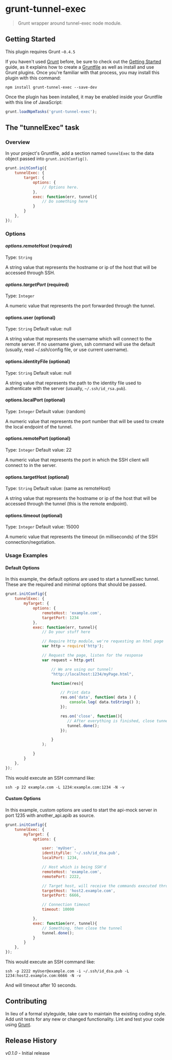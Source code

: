 # grunt-tunnel-exec

> Grunt wrapper around tunnel-exec node module.

## Getting Started
This plugin requires Grunt `~0.4.5`

If you haven't used [Grunt](http://gruntjs.com/) before, be sure to check out the [Getting Started](http://gruntjs.com/getting-started) guide, as it explains how to create a [Gruntfile](http://gruntjs.com/sample-gruntfile) as well as install and use Grunt plugins. Once you're familiar with that process, you may install this plugin with this command:

```shell
npm install grunt-tunnel-exec --save-dev
```

Once the plugin has been installed, it may be enabled inside your Gruntfile with this line of JavaScript:

```js
grunt.loadNpmTasks('grunt-tunnel-exec');
```

## The "tunnelExec" task

### Overview
In your project's Gruntfile, add a section named `tunnelExec` to the data object passed into `grunt.initConfig()`.

```js
grunt.initConfig({
    tunnelExec: {
        target: {
            options: {
                // Options here.
            },
            exec: function(err, tunnel){
                // Do something here
            }
        }
    },
});
```

### Options

#### *options.remoteHost* (required)
Type: `String`

A string value that represents the hostname or ip of the host that will be accessed through SSH.

#### *options.targetPort* (required)
Type: `Integer`

A numeric value that represents the port forwarded through the tunnel.

#### options.user (optional)
Type: `String`
Default value: null

A string value that represents the username which will connect to the remote server. If no username given, ssh command will use the default (usually, read ~/.ssh/config file, or use current username).

#### options.identityFile (optional)
Type: `String`
Default value: null

A string value that represents the path to the identity file used to authenticate with the server (usually, `~/.ssh/id_rsa.pub`).

#### options.localPort (optional)
Type: `Integer`
Default value: (random)

A numeric value that represents the port number that will be used to create the local endpoint of the tunnel.

#### options.remotePort (optional)
Type: `Integer`
Default value: 22

A numeric value that represents the port in which the SSH client will connect to in the server.

#### options.targetHost (optional)
Type: `String`
Default value: (same as remoteHost)

A string value that represents the hostname or ip of the host that will be accessed through the tunnel (this is the remote endpoint).

#### options.timeout (optional)
Type: `Integer`
Default value: 15000

A numeric value that represents the timeout (in milliseconds) of the SSH connection/negotiation.


### Usage Examples

#### Default Options
In this example, the default options are used to start a tunnelExec tunnel. These are the required and minimal options that should be passed.

```js
grunt.initConfig({
    tunnelExec: {
        myTarget: {
            options: {
                remoteHost: 'example.com',
                targetPort: 1234
            },
            exec: function(err, tunnel){
                // Do your stuff here

                // Require http module, we're requesting an html page
                var http = require('http');

                // Request the page, listen for the response
                var request = http.get(

                    // We are using our tunnel!
                    "http://localhost:1234/myPage.html",

                    function(res){

                        // Print data
                        res.on('data', function( data ) {
                            console.log( data.toString() );
                        });

                        res.on('close', function(){
                           // After everything is finished, close tunnel
                           tunnel.done();
                        });

                    }
                );

            }
        }
    },
});
```

This would execute an SSH command like:

`ssh -p 22 example.com -L 1234:example.com:1234 -N -v`


#### Custom Options
In this example, custom options are used to start the api-mock server in port 1235 with another_api.apib as source.

```js
grunt.initConfig({
    tunnelExec: {
        myTarget: {
            options: {

                user: 'myUser',
                identityFile: '~/.ssh/id_dsa.pub',
                localPort: 1234,

                // Host which is being SSH'd
                remoteHost: 'example.com',
                remotePort: 2222,

                // Target host, will receive the commands executed through the tunnel
                targetHost: 'host2.example.com',
                targetPort: 6666,

                // Connection timeout
                timeout: 10000

            },
            exec: function(err, tunnel){
                // Something, then close the tunnel
                tunnel.done();
            }
        }
    },
});
```

This would execute an SSH command like:

`ssh -p 2222 myUser@example.com -i ~/.ssh/id_dsa.pub -L 1234:host2.example.com:6666 -N -v`

And will timeout after 10 seconds.


## Contributing
In lieu of a formal styleguide, take care to maintain the existing coding style. Add unit tests for any new or changed functionality. Lint and test your code using [Grunt](http://gruntjs.com/).

## Release History
_v0.1.0_ - Initial release
